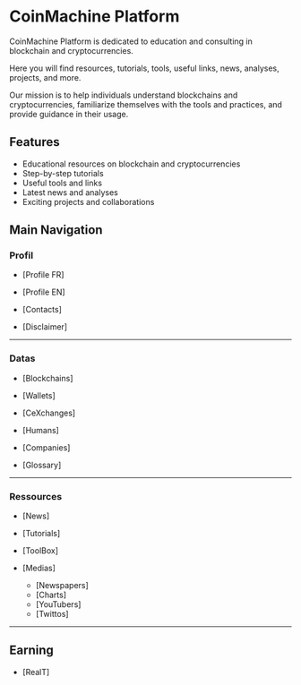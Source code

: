 # CoinMachine Platform

CoinMachine Platform is dedicated to education and consulting in blockchain and cryptocurrencies.

Here you will find resources, tutorials, tools, useful links, news, analyses, projects, and more.

Our mission is to help individuals understand blockchains and cryptocurrencies, familiarize themselves with the tools and practices, and provide guidance in their usage.

## Features

- Educational resources on blockchain and cryptocurrencies
- Step-by-step tutorials
- Useful tools and links
- Latest news and analyses
- Exciting projects and collaborations

## Main Navigation

### Profil

- [Profile FR]
- [Profile EN]

- [Contacts]
- [Disclaimer]

- ---

### Datas

- [Blockchains]
- [Wallets]

- [CeXchanges]
- [Humans]
- [Companies]

- [Glossary]

<!-- Protocols -->
- ---

### Ressources

- [News]

- [Tutorials]
- [ToolBox]

- [Medias]
  - [Newspapers]
  - [Charts]
  - [YouTubers]
  - [Twittos]

- ---

## Earning

- [RealT]
